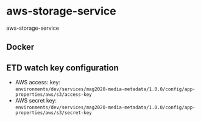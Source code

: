 # aws-storage-service
aws-storage-service

## Docker



## ETD watch key configuration
* AWS access: key:  
    ```environments/dev/services/mag2020-media-metadata/1.0.0/config/app-properties/aws/s3/access-key```
* AWS secret key:  
    ```environments/dev/services/mag2020-media-metadata/1.0.0/config/app-properties/aws/s3/secret-key```
    